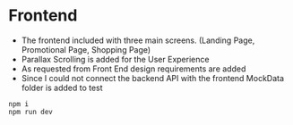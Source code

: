 # Frontend

- The frontend included with three main screens. (Landing Page, Promotional Page, Shopping Page)
- Parallax Scrolling is added for the User Experience
- As requested from Front End design requirements are added
- Since I could not connect the backend API with the frontend MockData folder is added to test

```
npm i 
npm run dev
```

